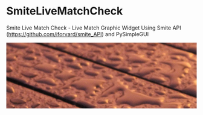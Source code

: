 # SmiteLiveMatchCheck
Smite Live Match Check -  Live Match Graphic Widget Using Smite API (https://github.com/iforvard/smite_API) and PySimpleGUI


![alt text](https://github.com/iforvard/SmiteLiveMatchCheck/blob/master/65GYGVIj4O.gif)
